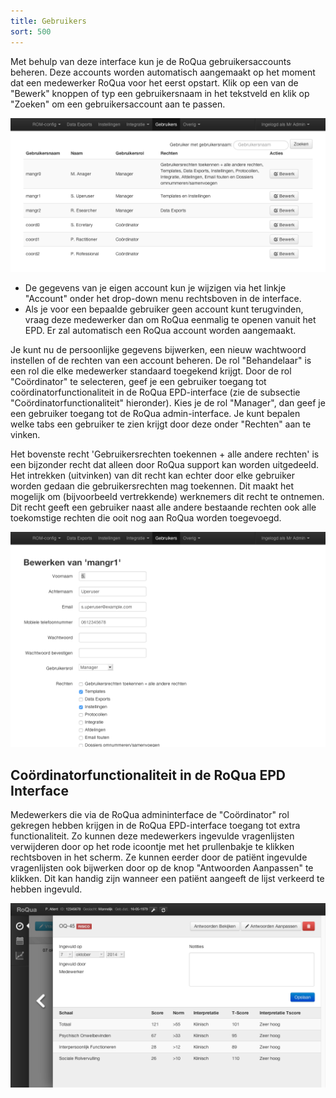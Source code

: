 ```yaml
---
title: Gebruikers
sort: 500
---
```


Met behulp van deze interface kun je de RoQua gebruikersaccounts beheren. Deze accounts worden automatisch aangemaakt op het moment dat een medewerker RoQua voor het eerst opstart. Klik op een van de "Bewerk" knoppen of typ een gebruikersnaam in het tekstveld en klik op "Zoeken" om een gebruikersaccount aan te passen.

<img src="/assets/images/screenshots/gebruikers.png" />

<ul class="hints">
  <li>De gegevens van je eigen account kun je wijzigen via het linkje "Account" onder het drop-down menu rechtsboven in de interface.</li>
  <li>Als je voor een bepaalde gebruiker geen account kunt terugvinden, vraag deze medewerker dan om RoQua eenmalig te openen vanuit het EPD. Er zal automatisch een RoQua account worden aangemaakt.</li>
</ul>

Je kunt nu de persoonlijke gegevens bijwerken, een nieuw wachtwoord instellen of de rechten van een account beheren. De rol "Behandelaar" is een rol die elke medewerker standaard toegekend krijgt. Door de rol "Coördinator" te selecteren, geef je een gebruiker toegang tot coördinatorfunctionaliteit in de RoQua EPD-interface (zie de subsectie "Coördinatorfunctionaliteit" hieronder). Kies je de rol "Manager", dan geef je een gebruiker toegang tot de RoQua admin-interface. Je kunt bepalen welke tabs een gebruiker te zien krijgt door deze onder "Rechten" aan te vinken.

Het bovenste recht 'Gebruikersrechten toekennen + alle andere rechten' is een bijzonder recht dat alleen door RoQua support kan worden uitgedeeld. Het intrekken (uitvinken) van dit recht kan echter door elke gebruiker worden gedaan die gebruikersrechten mag toekennen. Dit maakt het mogelijk om (bijvoorbeeld vertrekkende) werknemers dit recht te ontnemen. Dit recht geeft een gebruiker naast alle andere bestaande rechten ook alle toekomstige rechten die ooit nog aan RoQua worden toegevoegd.

<img src="/assets/images/screenshots/gebruikers2.png" />

## Coördinatorfunctionaliteit in de RoQua EPD Interface

Medewerkers die via de RoQua admininterface de "Coördinator" rol gekregen hebben krijgen in de RoQua EPD-interface toegang tot extra functionaliteit. Zo kunnen deze medewerkers ingevulde vragenlijsten verwijderen door op het rode icoontje met het prullenbakje te klikken rechtsboven in het scherm. Ze kunnen eerder door de patiënt ingevulde vragenlijsten ook bijwerken door op de knop "Antwoorden Aanpassen" te klikken. Dit kan handig zijn wanneer een patiënt aangeeft de lijst verkeerd te hebben ingevuld.

<img src="/assets/images/screenshots/dossier_answers_edit2.png" />

